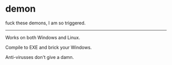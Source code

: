 # demon
fuck these demons, I am so triggered.

***

Works on both Windows and Linux.

Compile to EXE and brick your Windows.

Anti-virusses don't give a damn.
